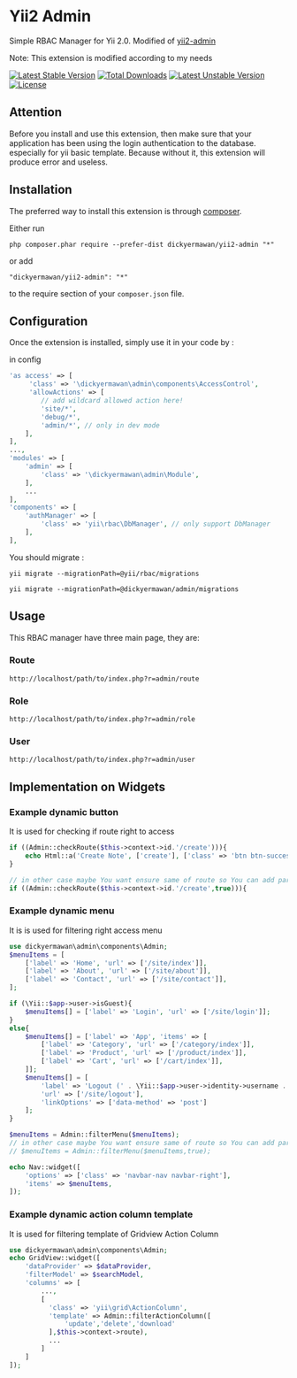 Yii2 Admin
===============
Simple RBAC Manager for Yii 2.0. Modified of [yii2-admin](https://github.com/dickyermawan/yii2-admin)

Note: This extension is modified according to my needs

[![Latest Stable Version](https://poser.pugx.org/dickyermawan/yii2-admin/v/stable)](https://packagist.org/packages/dickyermawan/yii2-admin) [![Total Downloads](https://poser.pugx.org/dickyermawan/yii2-admin/downloads)](https://packagist.org/packages/dickyermawan/yii2-admin) [![Latest Unstable Version](https://poser.pugx.org/dickyermawan/yii2-admin/v/unstable)](https://packagist.org/packages/dickyermawan/yii2-admin) [![License](https://poser.pugx.org/dickyermawan/yii2-admin/license)](https://packagist.org/packages/dickyermawan/yii2-admin)

Attention
---------
Before you install and use this extension, then make sure that your application has been using the login authentication to the database. especially for yii basic template. Because without it, this extension will produce error and useless.

Installation
------------

The preferred way to install this extension is through [composer](http://getcomposer.org/download/).

Either run

```
php composer.phar require --prefer-dist dickyermawan/yii2-admin "*"
```

or add

```
"dickyermawan/yii2-admin": "*"
```

to the require section of your `composer.json` file.


Configuration
-------------

Once the extension is installed, simply use it in your code by  :

in config
```php
'as access' => [
     'class' => '\dickyermawan\admin\components\AccessControl',
	 'allowActions' => [
		// add wildcard allowed action here!
		'site/*',
		'debug/*',
		'admin/*', // only in dev mode
	],
],
...,
'modules' => [
	'admin' => [
		'class' => '\dickyermawan\admin\Module',
	],
	...
],
'components' => [
	'authManager' => [
		'class' => 'yii\rbac\DbManager', // only support DbManager
	],
],
```

You should migrate :

```yii migrate --migrationPath=@yii/rbac/migrations```

```yii migrate --migrationPath=@dickyermawan/admin/migrations```


Usage
-----

This RBAC manager have three main page, they are:

### Route
```
http://localhost/path/to/index.php?r=admin/route
```

### Role
```
http://localhost/path/to/index.php?r=admin/role
```

### User
```
http://localhost/path/to/index.php?r=admin/user
```

Implementation on Widgets
-------------------------

### Example dynamic button
It is used for checking if route right to access
```php
if ((Admin::checkRoute($this->context->id.'/create'))){
    echo Html::a('Create Note', ['create'], ['class' => 'btn btn-success']);
}

// in other case maybe You want ensure same of route so You can add parameter strict true
if ((Admin::checkRoute($this->context->id.'/create',true))){
```

### Example dynamic menu
It is is used for filtering right access menu
```php
use dickyermawan\admin\components\Admin;
$menuItems = [
    ['label' => 'Home', 'url' => ['/site/index']],
    ['label' => 'About', 'url' => ['/site/about']],
    ['label' => 'Contact', 'url' => ['/site/contact']],
];

if (\Yii::$app->user->isGuest){
    $menuItems[] = ['label' => 'Login', 'url' => ['/site/login']];
}
else{
    $menuItems[] = ['label' => 'App', 'items' => [
        ['label' => 'Category', 'url' => ['/category/index']],
        ['label' => 'Product', 'url' => ['/product/index']],
        ['label' => 'Cart', 'url' => ['/cart/index']],
    ]];
    $menuItems[] = [
        'label' => 'Logout (' . \Yii::$app->user->identity->username . ')',
        'url' => ['/site/logout'],
        'linkOptions' => ['data-method' => 'post']
    ];
}

$menuItems = Admin::filterMenu($menuItems);
// in other case maybe You want ensure same of route so You can add parameter strict true
// $menuItems = Admin::filterMenu($menuItems,true); 

echo Nav::widget([
    'options' => ['class' => 'navbar-nav navbar-right'],
    'items' => $menuItems,
]);
```
### Example dynamic action column template
It is used for filtering template of Gridview Action Column
```php
use dickyermawan\admin\components\Admin;
echo GridView::widget([
    'dataProvider' => $dataProvider,
    'filterModel' => $searchModel,
    'columns' => [
        ...,
        [
          'class' => 'yii\grid\ActionColumn',
          'template' => Admin::filterActionColumn([
              'update','delete','download'
          ],$this->context->route),
          ...
        ]
    ]
]);
```
